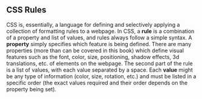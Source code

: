## CSS Rules

CSS is, essentially, a language for defining and selectively applying a collection of formatting rules to a webpage. In CSS, a **rule** is a combination of a property and list of values, and rules always follow a simple syntax. A **property** simply specifies which feature is being defined. There are many properties (more than can be covered in this book) which define visual features such as the font, color, size, positioning, shadow effects, 3d translations, etc. of elements on the webpage. The second part of the rule is a list of values, with each value separated by a space. Each **value** might be any type of information (color, size, rotation, etc.) and must be listed in a specific order (the exact values required and their order depends on the property being set).
